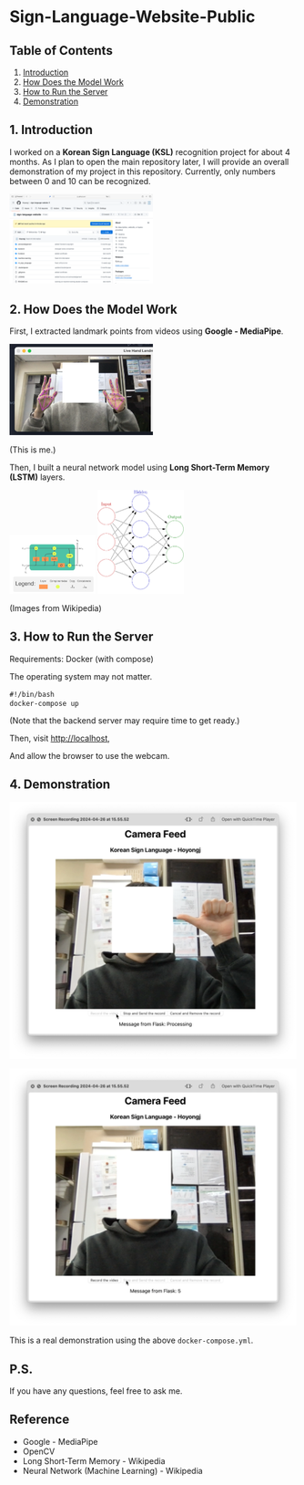 # Sign-Language-Website-Public

## Table of Contents
1. [Introduction](#1-introduction)
2. [How Does the Model Work](#2-how-does-the-model-work)
3. [How to Run the Server](#3-how-to-run-the-server)
4. [Demonstration](#4-demonstration)

## 1. Introduction

I worked on a **Korean Sign Language (KSL)** recognition project for about 4 months. As I plan to open the main repository later, I will provide an overall demonstration of my project in this repository. Currently, only numbers between 0 and 10 can be recognized.

<img alt="Project Repository" src="./src/slw-repo.png" style="width:50%">

## 2. How Does the Model Work

First, I extracted landmark points from videos using **Google - MediaPipe**.

<img alt="MediaPipe Demo" src="./src/mediapipe-demo.png" style="width:50%">

(This is me.)

Then, I built a neural network model using **Long Short-Term Memory (LSTM)** layers.

<img alt="LSTM Demo - Wikipedia" src="./src/LSTM_Cell.svg" style="width:30%">

<img alt="Simple ANN - Wikipedia" src="./src/Colored_neural_network.svg" style="width:30%">

(Images from Wikipedia)

## 3. How to Run the Server

Requirements: Docker (with compose)

The operating system may not matter.

```shell
#!/bin/bash
docker-compose up
```

(Note that the backend server may require time to get ready.)

Then, visit [http://localhost](http://localhost),

And allow the browser to use the webcam.

## 4. Demonstration

![My motion 5](./src/my-motion-1.png)

![My motion result](./src/my-motion-2.png)

This is a real demonstration using the above `docker-compose.yml`.

## P.S.

If you have any questions, feel free to ask me.

## Reference

* Google - MediaPipe
* OpenCV
* Long Short-Term Memory - Wikipedia
* Neural Network (Machine Learning) - Wikipedia

